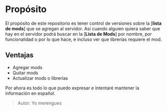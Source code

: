# Propósito

El propósito de este repositorio es tener control de versiones sobre la [**lista de mods**] que se agregan al servidor. Así cuando alguien quiera saber que hay en el servidor podrá buscar en la [**Lista de Mods**] por nombre, por funcionalidad o por lo que hace, e incluso ver que librerías requiere el mod.

## Ventajas

- Agregar mods
- Quitar mods
- Actualizar mods o librerías

Por ahora es todo lo que puedo expresar e intentaré mantener la información en español.

> Autor: Yo merengues
